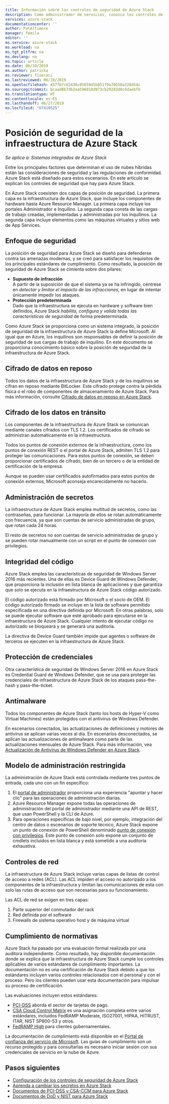 ```yaml
---
title: Información sobre los controles de seguridad de Azure Stack
description: Como administrador de servicios, conozca los controles de seguridad aplicados a Azure Stack
services: azure-stack
documentationcenter: ''
author: PatAltimore
manager: femila
editor: ''
ms.service: azure-stack
ms.workload: na
ms.tgt_pltfrm: na
ms.devlang: na
ms.topic: article
ms.date: 06/10/2019
ms.author: patricka
ms.reviewer: fiseraci
ms.lastreviewed: 06/10/2019
ms.openlocfilehash: 437fb7c62436c0565945b851f0a70550a228d54c
ms.sourcegitcommit: bcaad8b7db2ea596018d973cb29283d8c6daebfb
ms.translationtype: HT
ms.contentlocale: es-ES
ms.lasthandoff: 06/27/2019
ms.locfileid: "67419525"
---
```

# <a name="azure-stack-infrastructure-security-posture"></a>Posición de seguridad de la infraestructura de Azure Stack

*Se aplica a: Sistemas integrados de Azure Stack*

Entre los principales factores que determinan el uso de nubes híbridas están las consideraciones de seguridad y las regulaciones de conformidad. Azure Stack está diseñado para estos escenarios. En este artículo se explican los controles de seguridad que hay para Azure Stack.

En Azure Stack coexisten dos capas de posición de seguridad. La primera capa es la infraestructura de Azure Stack, que incluye los componentes de hardware hasta Azure Resource Manager. La primera capa incluye los portales Administrador e Inquilino. La segunda capa consta de las cargas de trabajo creadas, implementadas y administradas por los inquilinos. La segunda capa incluye elementos como las máquinas virtuales y sitios web de App Services.

## <a name="security-approach"></a>Enfoque de seguridad

La posición de seguridad para Azure Stack se diseñó para defenderse contra las amenazas modernas, y se creó para satisfacer los requisitos de los principales estándares de cumplimiento. Como resultado, la posición de seguridad de Azure Stack se cimienta sobre dos pilares:

 - **Supuesto de infracción**  
A partir de la suposición de que el sistema ya se ha infringido, céntrese en *detectar y limitar el impacto de las infracciones*, en lugar de intentar únicamente impedir los ataques. 
 - **Protección predeterminada**  
Dado que la infraestructura se ejecuta en hardware y software bien definidos, Azure Stack *habilita, configura y valida todas las características de seguridad* de forma predeterminada.

Como Azure Stack se proporciona como un sistema integrado, la posición de seguridad de la infraestructura de Azure Stack la define Microsoft. Al igual que en Azure, los inquilinos son responsables de definir la posición de seguridad de sus cargas de trabajo de inquilino. En este documento se proporciona conocimiento básico sobre la posición de seguridad de la infraestructura de Azure Stack.

## <a name="data-at-rest-encryption"></a>Cifrado de datos en reposo
Todos los datos de la infraestructura de Azure Stack y de los inquilinos se cifran en reposo mediante BitLocker. Este cifrado protege contra la pérdida física o el robo de componentes de almacenamiento de Azure Stack. Para más información, consulte [Cifrado de datos en reposo en Azure Stack](azure-stack-security-bitlocker.md).

## <a name="data-in-transit-encryption"></a>Cifrado de los datos en tránsito
Los componentes de la infraestructura de Azure Stack se comunican mediante canales cifrados con TLS 1.2. Los certificados de cifrado se administran automáticamente en la infraestructura. 

Todos los puntos de conexión externos de la infraestructura, como los puntos de conexión REST o el portal de Azure Stack, admiten TLS 1.2 para proteger las comunicaciones. Para estos puntos de conexión, se deben proporcionar certificados de cifrado, bien de un tercero o de la entidad de certificación de la empresa. 

Aunque se pueden usar certificados autofirmados para estos puntos de conexión externos, Microsoft aconseja encarecidamente no hacerlo. 

## <a name="secret-management"></a>Administración de secretos
La infraestructura de Azure Stack emplea multitud de secretos, como las contraseñas, para funcionar. La mayoría de ellos se rotan automáticamente con frecuencia, ya que son cuentas de servicio administradas de grupo, que rotan cada 24 horas.

El resto de secretos no son cuentas de servicio administradas de grupo y se pueden rotar manualmente con un script en el punto de conexión con privilegios.

## <a name="code-integrity"></a>Integridad del código
Azure Stack emplea las características de seguridad de Windows Server 2016 más recientes. Una de ellas es Device Guard de Windows Defender, que proporciona la inclusión en lista blanca de aplicaciones y que garantiza que solo se ejecuta en la infraestructura de Azure Stack código autorizado. 

El código autorizado está firmado por Microsoft o el socio de OEM. El código autorizado firmado se incluye en la lista de software permitido especificada en una directiva definida por Microsoft. En otras palabras, solo se puede ejecutar software que esté aprobado para ejecutarse en la infraestructura de Azure Stack. Cualquier intento de ejecutar código no autorizado se bloqueará y se generará una auditoría.

La directiva de Device Guard también impide que agentes o software de terceros se ejecuten en la infraestructura de Azure Stack.

## <a name="credential-guard"></a>Protección de credenciales
Otra característica de seguridad de Windows Server 2016 en Azure Stack es Credential Guard de Windows Defender, que se usa para proteger las credenciales de infraestructura de Azure Stack de los ataques pass-the-hash y pass-the-ticket.

## <a name="antimalware"></a>Antimalware
Todos los componentes de Azure Stack (tanto los hosts de Hyper-V como Virtual Machines) están protegidos con el antivirus de Windows Defender.

En escenarios conectados, las actualizaciones de definiciones y motores de antivirus se aplican varias veces al día. En escenarios desconectados, se aplican las actualizaciones de antimalware como parte de las actualizaciones mensuales de Azure Stack. Para más información, vea [Actualización de Antivirus de Windows Defender en Azure Stack](azure-stack-security-av.md).

## <a name="constrained-administration-model"></a>Modelo de administración restringida
La administración de Azure Stack está controlada mediante tres puntos de entrada, cada uno con un fin específico: 
1. El [portal de administrador](azure-stack-manage-portals.md) proporciona una experiencia "apuntar y hacer clic" para las operaciones de administración diarias.
2. Azure Resource Manager expone todas las operaciones de administración del portal de administrador mediante una API de REST, que usan PowerShell y la CLI de Azure. 
3. Para operaciones específicas de bajo nivel, por ejemplo, integración del centro de datos o escenarios de soporte técnico, Azure Stack expone un punto de conexión de PowerShell denominado [punto de conexión con privilegios](azure-stack-privileged-endpoint.md). Este punto de conexión solo expone un conjunto de cmdlets incluidos en lista blanca y está sometido a una auditoría exhaustiva.

## <a name="network-controls"></a>Controles de red
La infraestructura de Azure Stack incluye varias capas de listas de control de acceso a redes (ACL). Las ACL impiden el acceso no autorizado a los componentes de la infraestructura y limitan las comunicaciones de esta con solo las rutas de acceso que son necesarias para su funcionamiento. 

Las ACL de red se exigen en tres capas:
1.  Parte superior del conmutador del rack
2.  Red definida por el software
3.  Firewalls de sistema operativo host y de máquina virtual

## <a name="regulatory-compliance"></a>Cumplimiento de normativas

Azure Stack ha pasado por una evaluación formal realizada por una auditora independiente. Como resultado, hay disponible documentación donde se explica que la infraestructura de Azure Stack cumple los controles aplicables de varios estándares de cumplimiento importantes. La documentación no es una certificación de Azure Stack debido a que los estándares incluyen varios controles relacionados con el personal y con el proceso. Pero los clientes pueden usar esta documentación para impulsar su proceso de certificación.

Las evaluaciones incluyen estos estándares:

- [PCI-DSS](https://www.pcisecuritystandards.org/pci_security/) aborda el sector de tarjetas de pago.
- [CSA Cloud Control Matrix](https://cloudsecurityalliance.org/group/cloud-controls-matrix/#_overview) es una asignación completa entre varios estándares, incluidos FedRAMP Moderate, ISO27001, HIPAA, HITRUST, ITAR, NIST SP800-53 y otros.
- [FedRAMP High](https://www.fedramp.gov/fedramp-releases-high-baseline/) para clientes gubernamentales.

La documentación de cumplimiento está disponible en el [Portal de confianza del servicio de Microsoft](https://servicetrust.microsoft.com/ViewPage/Blueprint). Las guías de cumplimiento son un recurso protegido y para consultarlas es necesario iniciar sesión con sus credenciales de servicio en la nube de Azure.

## <a name="next-steps"></a>Pasos siguientes

- [Configuración de los controles de seguridad de Azure Stack](azure-stack-security-configuration.md)
- [Aprenda a cambiar los secretos en Azure Stack](azure-stack-rotate-secrets.md)
- [Documentos de PCI-DSS y CSA-CCM para Azure Stack](https://servicetrust.microsoft.com/ViewPage/TrustDocuments)
- [Documentos de DoD y NIST para Azure Stack](https://servicetrust.microsoft.com/ViewPage/Blueprint)
